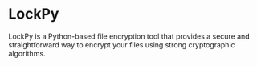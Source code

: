 # LockPy
LockPy is a Python-based file encryption tool that provides a secure and straightforward way to encrypt your files using strong cryptographic algorithms.
